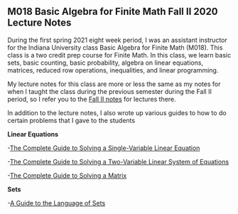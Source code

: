 ## M018 Basic Algebra for Finite Math Fall II 2020 Lecture Notes

During the first spring 2021 eight week period, I was an assistant instructor for the Indiana University class Basic Algebra for Finite Math (M018). This class is a two credit prep course for Finite Math. In this class, we learn basic sets, basic counting, basic probability, algebra on linear equations, matrices, reduced row operations, inequalities, and linear programming.

My lecture notes for this class are more or less the same as my notes for when I taught the class during the previous semester during the Fall II period, so I refer you to the [Fall II notes](https://agoodlad-instructor-notes.github.io/m018-fall-ii-2020) for lectures there.

In addition to the lecture notes, I also wrote up various guides to how to do certain problems that I gave to the students

**Linear Equations**

-[The Complete Guide to Solving a Single-Variable Linear Equation](https://agoodlad-instructor-notes.github.io/m018-spring-2021/the-complete-guide-to-solving-a-single-variable-linear-equation.pdf)

-[The Complete Guide to Solving a Two-Variable Linear System of Equations](https://agoodlad-instructor-notes.github.io/m018-spring-2021/the-complete-guide-to-solving-a-two-variable-linear-system-of-equations.pdf)

-[The Complete Guide to Solving a Matrix](https://agoodlad-instructor-notes.github.io/m018-spring-2021/the-complete-guide-to-solving-a-matrix.pdf)

**Sets**

-[A Guide to the Language of Sets](https://agoodlad-instructor-notes.github.io/m018-spring-2021/a-guide-to-the-language-of-sets.pdf)
